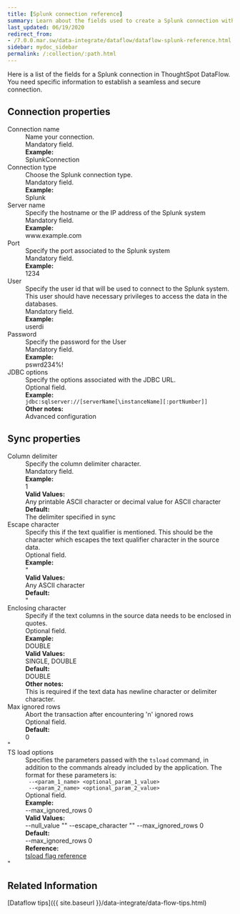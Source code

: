 ```yaml
---
title: [Splunk connection reference]
summary: Learn about the fields used to create a Splunk connection with ThoughtSpot DataFlow.
last_updated: 06/19/2020
redirect_from:
- /7.0.0.mar.sw/data-integrate/dataflow/dataflow-splunk-reference.html
sidebar: mydoc_sidebar
permalink: /:collection/:path.html
---
```


Here is a list of the fields for a Splunk connection in ThoughtSpot DataFlow. You need specific information to establish a seamless and secure connection.

## Connection properties

<dl id="dataflow-splunk-connection-properties">
<dlentry id="dataflow-splunk-conn-connection-name"><dt>Connection name</dt><dd id="connection-name-description">Name your connection.</dd><dd id="connection-name-required">Mandatory field.</dd><dd id="connection-name-example"><strong>Example:</strong><br/>SplunkConnection</dd></dlentry>
<dlentry id="dataflow-splunk-conn-connection-type"><dt>Connection type</dt><dd id="connection-type-description">Choose the Splunk connection type.</dd><dd id="connection-type-required">Mandatory field.</dd><dd id="connection-type-example"><strong>Example:</strong><br/>Splunk</dd></dlentry>
<dlentry id="dataflow-splunk-conn-server-name"><dt>Server name</dt><dd id="server-name-description">Specify the hostname or the IP address of the Splunk system</dd><dd id="server-name-required">Mandatory field.</dd><dd id="server-name-example"><strong>Example:</strong><br/>www.example.com</dd></dlentry>
<dlentry id="dataflow-splunk-conn-port"><dt>Port</dt><dd id="port-description">Specify the port associated to the Splunk system</dd><dd id="port-required">Mandatory field.</dd><dd id="port-example"><strong>Example:</strong><br/>1234</dd></dlentry>
<dlentry id="dataflow-splunk-conn-user"><dt>User</dt><dd id="user-description">Specify the user id that will be used to connect to the Splunk system. This user should have necessary privileges to access the data in the databases.</dd><dd id="user-required">Mandatory field.</dd><dd id="user-example"><strong>Example:</strong><br/>userdi</dd></dlentry>
<dlentry id="dataflow-splunk-conn-password"><dt>Password</dt><dd id="password-description">Specify the password for the User</dd><dd id="password-required">Mandatory field.</dd><dd id="password-example"><strong>Example:</strong><br/>pswrd234%!</dd></dlentry>
<dlentry id="dataflow-splunk-conn-jdbc-options"><dt>JDBC options</dt><dd id="jdbc-options-description">Specify the options associated with the JDBC URL.</dd><dd id="jdbc-options-required">Optional field.</dd><dd id="jdbc-options-example"><strong>Example:</strong><br/><code>jdbc:sqlserver://[serverName[\instanceName][:portNumber]]</code></dd><dd id="jdbc-options-other"><strong>Other notes:</strong><br/>Advanced configuration</dd></dlentry>
</dl>


## Sync properties

<dl id="dataflow-splunk-sync-properties">
<dlentry id="dataflow-splunk-sync-column-delimiter"><dt>Column delimiter</dt><dd id="column-delimiter-description">Specify the column delimiter character.</dd><dd id="column-delimiter-required">Mandatory field.</dd><dd id="column-delimiter-example"><strong>Example:</strong><br/>1</dd><dd id="column-delimiter-valid-values"><strong>Valid Values:</strong><br/>Any printable ASCII character or decimal value for ASCII character</dd><dd id="column-delimiter-default"><strong>Default:</strong><br/>The delimiter specified in sync</dd></dlentry>
<dlentry id="dataflow-splunk-sync-escape-character"><dt>Escape character</dt><dd id="escape-character-description">Specify this if the text qualifier is mentioned. This should be the character which escapes the text qualifier character in the source data.</dd><dd id="escape-character-required">Optional field.</dd><dd id="escape-character-example"><strong>Example:</strong><br/>"</dd><dd id="escape-character-valid-values"><strong>Valid Values:</strong><br/>Any ASCII character</dd><dd id="escape-character-default"><strong>Default:</strong><br/>"</dd></dlentry>
<dlentry id="dataflow-splunk-sync-enclosing-character"><dt>Enclosing character</dt><dd id="enclosing-character-description">Specify if the text columns in the source data needs to be enclosed in quotes.</dd><dd id="enclosing-character-required">Optional field.</dd><dd id="enclosing-character-example"><strong>Example:</strong><br/>DOUBLE</dd><dd id="enclosing-character-valid-values"><strong>Valid Values:</strong><br/>SINGLE, DOUBLE</dd><dd id="enclosing-character-default"><strong>Default:</strong><br/>DOUBLE</dd><dd id="enclosing-character-other"><strong>Other notes:</strong><br/>This is required if the text data has newline character or delimiter character.</dd></dlentry>
<dlentry id="dataflow-splunk-sync-max-ignored-rows"><dt>Max ignored rows</dt><dd id="max-ignored-rows-description">Abort the transaction after encountering 'n' ignored rows</dd><dd id="max-ignored-rows-required">Optional field.</dd><dd id="max-ignored-rows-default"><strong>Default:</strong><br/>0</dd></dlentry>
"<dlentry id="dataflow-splunk-sync-ts-load-options"><dt>TS load options</dt><dd id="ts-load-options-description">Specifies the parameters passed with the <code>tsload</code> command, in addition to the commands already included by the application. The format for these parameters is:<br/><code> --&lt;param_1_name&gt; &lt;optional_param_1_value&gt;</code><br/><code> --&lt;param_2_name&gt; &lt;optional_param_2_value&gt;</code></dd><dd id="ts-load-options-required">Optional field.</dd><dd id="ts-load-options-example"><strong>Example:</strong><br/>--max_ignored_rows 0</dd><dd id="ts-load-options-valid-values"><strong>Valid Values:</strong><br/>--null_value ""
 --escape_character ""
 --max_ignored_rows 0</dd><dd id="ts-load-options-default"><strong>Default:</strong><br/>--max_ignored_rows 0</dd><dd id="reference"><strong>Reference:</strong><br/><a href="{{ site.baseurl }}/reference/data-importer-ref.html">tsload flag reference</a></dd></dlentry>"
</dl>

## Related Information

[Dataflow tips]({{ site.baseurl }}/data-integrate/data-flow-tips.html)
